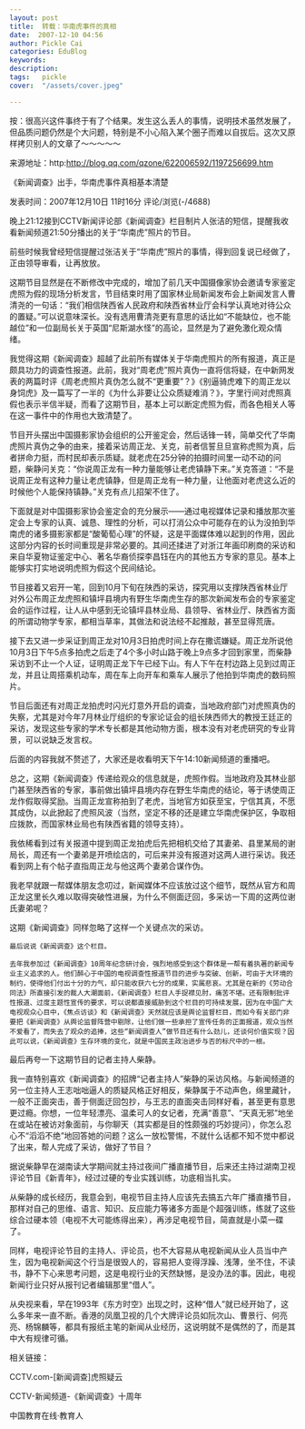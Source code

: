 ```yaml
---
layout: post  
title:  转载：华南虎事件的真相  
date:  2007-12-10 04:56  
author: Pickle Cai  
categories: EduBlog  
keywords: 
description:   
tags:	pickle   
cover:  "/assets/cover.jpeg"  

---  
```

    
按：很高兴这件事终于有了个结果。发生这么丢人的事情，说明技术虽然发展了，但品质问题仍然是个大问题，特别是不小心陷入某个圈子而难以自拔后。这次又原样拷贝别人的文章了～～～～～ 

来源地址：http:http://blog.qq.com/qzone/622006592/1197256699.htm

《新闻调查》出手，华南虎事件真相基本清楚 

发表时间：2007年12月10日 11时16分 评论/浏览(-/4688)



晚上21:12接到CCTV新闻评论部《新闻调查》栏目制片人张洁的短信，提醒我收看新闻频道21:50分播出的关于“华南虎”照片的节目。

前些时候我曾经短信提醒过张洁关于“华南虎”照片的事情，得到回复说已经做了，正由领导审看，让再放放。

这期节目显然是在不断修改中完成的，增加了前几天中国摄像家协会邀请专家鉴定虎照为假的现场分析发言，节目结束时用了国家林业局新闻发布会上新闻发言人曹清尧的一句话：“我们相信陕西省人民政府和陕西省林业厅会科学认真地对待公众的置疑。”可以说意味深长。没有选用曹清尧更有意思的话比如“不能缺位，也不能越位”和一位副局长关于英国“尼斯湖水怪”的高论，显然是为了避免激化观众情绪。

我觉得这期《新闻调查》超越了此前所有媒体关于华南虎照片的所有报道，真正是颇具功力的调查性报道。此前，我对“周老虎”照片真伪一直将信将疑，在中新网发表的两篇时评《周老虎照片真伪怎么就不“更重要”？》《别逼骑虎难下的周正龙以身饲虎》及一篇写了一半的《为什么非要让公众质疑难消？》，字里行间对虎照真假也表示半信半疑，而看了这期节目，基本上可以断定虎照为假，而各色相关人等在这一事件中的作用也大致清楚了。

节目开头摆出中国摄影家协会组织的公开鉴定会，然后话锋一转，简单交代了华南虎照片真伪之争的由来，接着采访周正龙、关克，前者信誓旦旦宣称虎照为真，后者拼命力挺，而村民却表示质疑。就老虎在25分钟的拍摄时间里一动不动的问题，柴静问关克：“你说周正龙有一种力量能够让老虎镇静下来。”关克答道：“不是说周正龙有这种力量让老虎镇静，但是周正龙有一种力量，让他面对老虎这么近的时候他个人能保持镇静。”关克有点儿招架不住了。

下面就是对中国摄影家协会鉴定会的充分展示――通过电视媒体记录和播放那次鉴定会上专家的认真、诚恳、理性的分析，可以打消公众中可能存在的认为没拍到华南虎的诸多摄影家都是“酸葡萄心理”的怀疑，这是平面媒体难以起到的作用，因此这部分内容的长时间重现是非常必要的。其间还揉进了对浙江年画印刷商的采访和来自华夏物证鉴定中心、著名华裔侦探李昌钰在内的其他五方专家的意见。基本上能够实打实地说明虎照为假这个民间结论。

节目接着又宕开一笔，回到10月下旬在陕西的采访，探究用以支撑陕西省林业厅对外公布周正龙虎照和镇坪县境内有野生华南虎生存的那次新闻发布会的专家鉴定会的运作过程，让人从中感到无论镇坪县林业局、县领导、省林业厅、陕西省方面的所谓动物学专家，都相当草率，其做法和说法经不起推敲，甚至显得荒唐。

接下去又进一步采证到周正龙对10月3日拍虎时间上存在撒谎嫌疑。周正龙所说他10月3日下午5点多拍虎之后走了4个多小时山路于晚上9点多才回到家里，而柴静采访到不止一个人证，证明周正龙下午已经下山。有人下午在村边路上见到过周正龙，并且让周搭乘机动车，周在车上向开车和乘车人展示了他拍到华南虎的数码照片。

节目后面还有对周正龙拍虎时闪光灯意外开启的调查，当地政府部门对虎照真伪的失察，尤其是对今年7月林业厅组织的专家论证会的组长陕西师大的教授王廷正的采访，发现这些专家的学术专长都是其他动物方面，根本没有对老虎研究的专业背景，可以说缺乏发言权。

后面的内容我就不赘述了，大家还是收看明天下午14:10新闻频道的重播吧。

总之，这期《新闻调查》传递给观众的信息就是，虎照作假。当地政府及其林业部门甚至陕西省的专家，事前做出镇坪县境内存在野生华南虎的结论，等于诱使周正龙作假取得奖励。当周正龙宣称拍到了老虎，当地官方如获至宝，宁信其真，不愿其成伪，以此掀起了虎照风波（当然，坚定不移的还是建立华南虎保护区，争取相应拨款，而国家林业局也有陕西省籍的领导支持）。

我依稀看到过有关报道中提到周正龙拍虎后先把相机交给了其妻弟、县里某局的谢局长，周还有一个妻弟是开喷绘店的，可后来并没有报道对这两人进行采访。我还看到网上有个帖子直指周正龙与他这两个妻弟合谋作伪。

我老早就跟一帮媒体朋友念叨过，新闻媒体不应该放过这个细节，既然从官方和周正龙这里长久难以取得突破性进展，为什么不侧面迂回，多采访一下周的这两位谢氏妻弟呢？

这期《新闻调查》同样忽略了这样一个关键点次的采访。

    最后说说《新闻调查》这个栏目。

    去年我参加过《新闻调查》10周年纪念研讨会，强烈地感受到这个群体是一帮有着执著的新闻专业主义追求的人。他们醉心于中国的电视调查性报道节目的进步与突破、创新，可由于大环境的制约，使得他们付出十分的力气，却只能收获六七分的成果，实属悲哀。尤其是在新的《劳动合同法》所直接引发的裁人大潮面前，《新闻调查》栏目人手捉襟见肘，痛苦不堪。还有限制批评性报道、过度主题性宣传的要求，可以说都直接威胁到这个栏目的可持续发展，因为在中国广大电视观众心目中，《焦点访谈》和《新闻调查》天然就应该是舆论监督栏目，而如今有关部门非要把《新闻调查》从舆论监督阵营中剔除，让他们做一些承担了宣传任务的正面报道，观众当然不爱看了，而失去了观众的追捧，这些“新闻调查人”做节目还有什么劲儿，还谈何价值实现？因此可以说，《新闻调查》生存环境的变化，就是中国民主政治进步与否的标尺中的一根。

最后再夸一下这期节目的记者主持人柴静。

我一直特别喜欢《新闻调查》的招牌“记者主持人”柴静的采访风格。与新闻频道的另一位主持人王志咄咄逼人的质疑风格正好相反，柴静属于不动声色，绵里藏针，一般不正面突击，善于侧面迂回包抄，与王志的直面突击同样好看，甚至更有意思更过瘾。你想，一位年轻漂亮、温柔可人的女记者，充满“善意”、“天真无邪”地坐在或站在被访对象面前，与你聊天（其实都是目的性颇强的巧妙提问），你怎么忍心不“滔滔不绝”地回答她的问题？这么一放松警惕，不就什么话都不知不觉中都说了出来，帮人完成了采访，做好了节目？

据说柴静早在湖南读大学期间就主持过夜间广播直播节目，后来还主持过湖南卫视评论节目《新青年》，经过过硬的专业实践训练，功底相当扎实。

从柴静的成长经历，我意会到，电视节目主持人应该先去搞五六年广播直播节目，那样对自己的思维、语言、知识、反应能力等诸多方面是个超强训练，练就了这些综合过硬本领（电视不大可能练得出来），再涉足电视节目，简直就是小菜一碟了。

同样，电视评论节目的主持人、评论员，也不大容易从电视新闻从业人员当中产生，因为电视新闻这个行当是很毁人的，容易把人变得浮躁、浅薄，坐不住，不读书，静不下心来思考问题，这是电视行业的天然缺憾，是没办法的事。因此，电视新闻行业只好从报刊记者编辑那里“借人”。

从央视来看，早在1993年《东方时空》出现之时，这种“借人”就已经开始了，这么多年来一直不断。香港的凤凰卫视的几个大牌评论员如阮次山、曹景行、何亮亮、杨锦麟等，都具有报纸主笔的新闻从业经历，这说明就不是偶然的了，而是其中大有规律可循。



相关链接：

CCTV.com-[新闻调查]虎照疑云

CCTV-新闻频道-《新闻调查》十周年

		

		    
 中国教育在线·教育人

